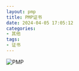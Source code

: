 ```yaml
---
layout: pmp
title: PMP证书
date: 2024-04-05 17:05:12
categories: 
- 其他 
tags:
- 证书
---
```


![PMP](/pic/其他/证书/杨海波的PMP证书（电子版）.png)
